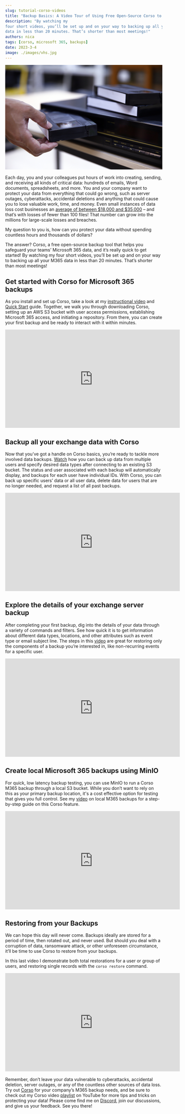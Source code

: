 ```yaml
---
slug: tutorial-corso-videos
title: "Backup Basics: A Video Tour of Using Free Open-Source Corso to Protect your Microsoft 365 Data"
description: "By watching my
four short videos, you’ll be set up and on your way to backing up all your M365
data in less than 20 minutes. That’s shorter than most meetings!"
authors: nica
tags: [corso, microsoft 365, backups]
date: 2023-3-4
image: ./images/vhs.jpg
---
```


![a VHS tape being loaded into a player](./images/vhs.jpg)

Each day, you and your colleagues put hours of work into creating, sending, and
receiving all kinds of critical data: hundreds of emails, Word documents,
spreadsheets, and more. You and your company want to protect your
data from everything that could go wrong, such as server outages, cyberattacks,
accidental deletions and anything that could cause you to lose valuable work,
time, and money. Even small instances of data loss cost businesses an
[average of between $18,000 and $35,000](https://invenioit.com/continuity/cost-of-data-loss/)
– and that’s with losses of fewer than 100 files! That number can grow into the
millions for large-scale losses and breaches.

My question to you is, how can you protect your data without spending countless hours and thousands of dollars?

<!-- truncate -->

The answer? Corso, a free open-source backup tool that helps you safeguard your
teams’ Microsoft 365 data, and it’s really quick to get started! By watching my
four short videos, you’ll be set up and on your way to backing up all your M365
data in less than 20 minutes. That’s shorter than most meetings!

## Get started with Corso for Microsoft 365 backups

As you install and set up Corso, take a look at my
[instructional video](https://youtu.be/mlwfEbPqD94) and
[Quick Start](https://corsobackup.io/docs/quickstart/) guide. Together, we walk
you through downloading Corso, setting up an AWS S3 bucket with user access
permissions, establishing Microsoft 365 access, and initiating a repository.
From there, you can create your first backup and be ready to interact with it
within minutes.

<iframe width="560" height="315" src="https://www.youtube.com/embed/mlwfEbPqD94"
title="YouTube video player" frameborder="0" allow="accelerometer; autoplay;
clipboard-write; encrypted-media; gyroscope; picture-in-picture; web-share"
allowfullscreen></iframe>

## Backup all your exchange data with Corso

Now that you’ve got a handle on Corso basics, you’re ready to tackle more
involved data backups. [Watch](https://youtu.be/R1AOc2xz2Rg) how you can back up
data from multiple users and specify desired data types after connecting to an
existing S3 bucket. The status and user associated with each backup will
automatically display, and backups for each user have individual IDs. With
Corso, you can back up specific users’ data or all user data, delete data for
users that are no longer needed, and request a list of all past backups.

<iframe width="560" height="315" src="https://www.youtube.com/embed/R1AOc2xz2Rg"
title="YouTube video player" frameborder="0" allow="accelerometer; autoplay;
clipboard-write; encrypted-media; gyroscope; picture-in-picture; web-share"
allowfullscreen></iframe>

## Explore the details of your exchange server backup
<!-- vale Microsoft.Contractions = NO -->
After completing your first backup, dig into the details of your data through a
variety of commands and filters. See how quick it is to get information about
different data types, locations, and other attributes such as event type or
email subject line. The steps in this [video](https://youtu.be/mweAUDhUE7I) are
great for restoring only the components of a backup you’re interested in, like
non-recurring events for a specific user.
<!-- vale Microsoft.Contractions = YES -->

<iframe width="560" height="315" src="https://www.youtube.com/embed/mweAUDhUE7I"
title="YouTube video player" frameborder="0" allow="accelerometer; autoplay;
clipboard-write; encrypted-media; gyroscope; picture-in-picture; web-share"
allowfullscreen></iframe>

## Create local Microsoft 365 backups using MinIO

For quick, low latency backup testing, you can use MinIO to run a Corso M365
backup through a local S3 bucket. While you don’t want to rely on this as your
primary backup location, it's a cost effective option for testing that gives
you full control. See my [video](https://youtu.be/ABIiVufyOkM) on local M365
backups for a step-by-step guide on this Corso feature.

<iframe width="560" height="315" src="https://www.youtube.com/embed/ABIiVufyOkM"
title="YouTube video player" frameborder="0" allow="accelerometer; autoplay;
clipboard-write; encrypted-media; gyroscope; picture-in-picture; web-share"
allowfullscreen></iframe>

## Restoring from your Backups

We can hope this day will never come. Backups ideally are stored for a period of
time, then rotated out, and never used. But should you deal with a corruption of
data, ransomware attack, or other unforeseen circumstance, it’ll be time to use
Corso to restore from your backups.

In this last video I demonstrate both total restorations for a user or group of
users, and restoring single records with the `corso restore` command.

<iframe width="560" height="315" src="https://www.youtube.com/embed/ABIiVufyOkM"
title="YouTube video player" frameborder="0" allow="accelerometer; autoplay;
clipboard-write; encrypted-media; gyroscope; picture-in-picture; web-share"
allowfullscreen></iframe>

Remember, don’t leave your data vulnerable to cyberattacks, accidental
deletion, server outages, or any of the countless other sources of data loss.
Try out [Corso](https://corsobackup.io/) for your company’s M365 backup needs,
and be sure to check out my Corso video
[playlist](https://youtube.com/playlist?list=PLSukexZlj1V0D0xGV2ON-MWRmPpLWi6hK)
on YouTube for more tips and tricks on protecting your data! Please come find me
on [Discord](https://discord.gg/63DTTSnuhT), join our discussions, and give us
your feedback. See you there!
